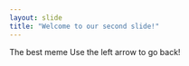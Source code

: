 ```yaml
---
layout: slide
title: "Welcome to our second slide!"
---
```

The best meme
Use the left arrow to go back!
